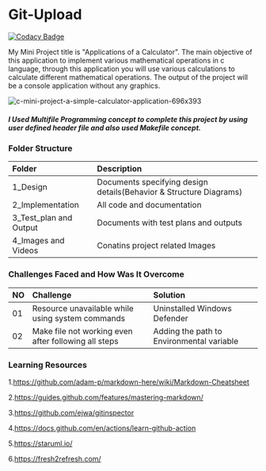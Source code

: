 # Git-Upload

[![Codacy Badge](https://api.codacy.com/project/badge/Grade/0251675587d44f84ba7787db9a8d5bef)](https://app.codacy.com/gh/zibbycrash/Git-Project?utm_source=github.com&utm_medium=referral&utm_content=zibbycrash/Git-Project&utm_campaign=Badge_Grade_Settings)

My Mini Project title is "Applications of a Calculator". The main objective of this application to implement various mathematical operations in c language, through this application you will use various calculations to calculate different mathematical operations. The output of the project will be a console application without any graphics.

![c-mini-project-a-simple-calculator-application-696x393](https://user-images.githubusercontent.com/80385292/114994070-0894b080-9eba-11eb-904e-0522f6100f8e.jpg)

##### I Used Multifile Programming concept to complete this project by using user defined header file and also used Makefile concept. 

### Folder Structure

|Folder| Description|
|:-----|:-----------|
| 1_Design| Documents specifying design details(Behavior & Structure Diagrams)|
| 2_Implementation| All code and documentation|
| 3_Test_plan and Output| Documents with test plans and outputs|
| 4_Images and Videos| Conatins project related Images|


### Challenges Faced and How Was It Overcome

|NO|Challenge|Solution|
|:-|:--------|:-------|
|01|Resource unavailable while using system commands|Uninstalled Windows Defender|
|02|Make file not working even after following all steps|Adding the path to Environmental variable|

### Learning Resources

1.https://github.com/adam-p/markdown-here/wiki/Markdown-Cheatsheet

2.https://guides.github.com/features/mastering-markdown/

3.https://github.com/ejwa/gitinspector

4.https://docs.github.com/en/actions/learn-github-action

5.https://staruml.io/

6.https://fresh2refresh.com/
